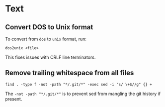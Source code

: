 # Text

## Convert DOS to Unix format

To convert from `dos` to `unix` format, run:
```
dos2unix <file>
```

This fixes issues with CRLF line terminators.


## Remove trailing whitespace from all files

```
find . -type f -not -path "*/.git/*" -exec sed -i "s/ \+$//g" {} +
```

The `-not -path "*/.git/*"` is to prevent sed from mangling the git history if
present.
